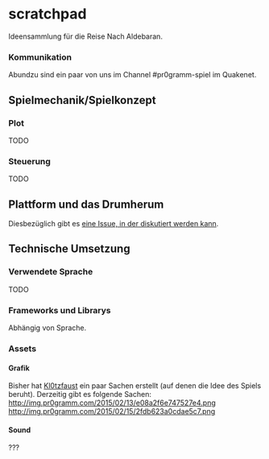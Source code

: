 # scratchpad
Ideensammlung für die Reise Nach Aldebaran.

### Kommunikation
Abundzu sind ein paar von uns im Channel #pr0gramm-spiel im Quakenet.

## Spielmechanik/Spielkonzept

### Plot
TODO

### Steuerung
TODO

## Plattform und das Drumherum
Diesbezüglich gibt es [eine Issue, in der diskutiert werden kann](https://github.com/AldebaranIndustries/scratchpad/issues/1).

## Technische Umsetzung

### Verwendete Sprache
TODO

### Frameworks und Librarys
Abhängig von Sprache.

### Assets
#### Grafik
Bisher hat [Kl0tzfaust](http://pr0gramm.com/user/Kl0tzfaust) ein paar Sachen erstellt (auf denen die Idee des Spiels beruht).
Derzeitig gibt es folgende Sachen:
http://img.pr0gramm.com/2015/02/13/e08a2f6e747527e4.png
http://img.pr0gramm.com/2015/02/15/2fdb623a0cdae5c7.png


#### Sound
???
